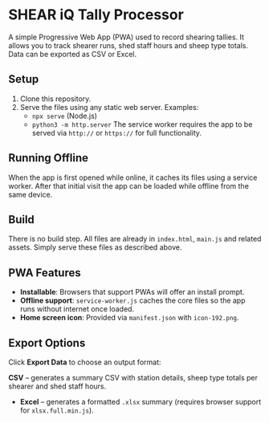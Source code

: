 # SHEAR iQ Tally Processor

A simple Progressive Web App (PWA) used to record shearing tallies. It allows you to track shearer runs, shed staff hours and sheep type totals. Data can be exported as CSV or Excel.

## Setup

1. Clone this repository.
2. Serve the files using any static web server. Examples:
   - `npx serve` (Node.js)
   - `python3 -m http.server`
   The service worker requires the app to be served via `http://` or `https://` for full functionality.

## Running Offline

When the app is first opened while online, it caches its files using a service worker. After that initial visit the app can be loaded while offline from the same device.

## Build

There is no build step. All files are already in `index.html`, `main.js` and related assets. Simply serve these files as described above.

## PWA Features

- **Installable**: Browsers that support PWAs will offer an install prompt.
- **Offline support**: `service-worker.js` caches the core files so the app runs without internet once loaded.
- **Home screen icon**: Provided via `manifest.json` with `icon-192.png`.

## Export Options

Click **Export Data** to choose an output format:

**CSV** – generates a summary CSV with station details, sheep type totals per shearer and shed staff hours.
- **Excel** – generates a formatted `.xlsx` summary (requires browser support for `xlsx.full.min.js`).

<!-- Trigger deploy -->
